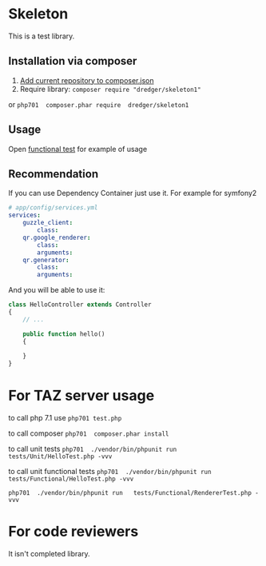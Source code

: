 Skeleton 
========================================

This is a test library.

Installation via composer
-------------

1. [Add current repository to composer.json](https://getcomposer.org/doc/05-repositories.md#vcs)
2. Require library: `composer require "dredger/skeleton1"`

or `php701  composer.phar require  dredger/skeleton1`

Usage
-------

Open [functional test](tests/Functional/HelloTest.php) for example of usage

Recommendation
-------------
If you can use Dependency Container  just use it. For example for symfony2
```yaml
# app/config/services.yml
services:
    guzzle_client:
        class:        
    qr.google_renderer:
        class:        
        arguments:    
    qr.generator:
        class:        
        arguments:    
```

And you will be able to use it:  
```php
class HelloController extends Controller
{
    // ...

    public function hello()
    {
       
    }
}
```

For TAZ server usage  
===================
  
  to call  php 7.1 use `php701 test.php` 
  
  to call composer `php701  composer.phar install`
  
  to call unit tests            `php701  ./vendor/bin/phpunit run   tests/Unit/HelloTest.php -vvv`
  
  to call unit functional tests `php701  ./vendor/bin/phpunit run   tests/Functional/HelloTest.php -vvv`
  
  `php701  ./vendor/bin/phpunit run   tests/Functional/RendererTest.php -vvv`
  
  
 

 
 
For code reviewers
===================
It isn't completed library. 


